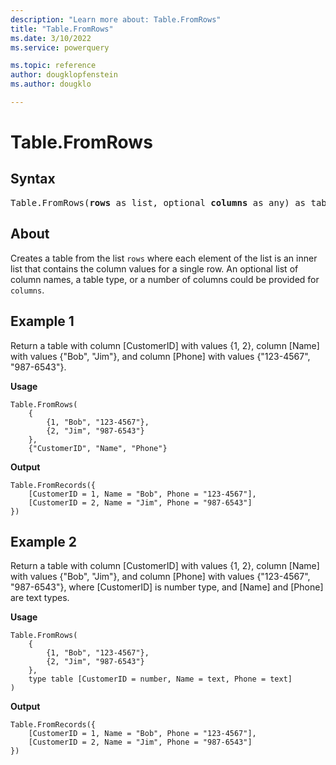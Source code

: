 ```yaml
---
description: "Learn more about: Table.FromRows"
title: "Table.FromRows"
ms.date: 3/10/2022
ms.service: powerquery

ms.topic: reference
author: dougklopfenstein
ms.author: dougklo

---
```

# Table.FromRows

## Syntax

<pre>
Table.FromRows(<b>rows</b> as list, optional <b>columns</b> as any) as table
</pre>

## About

Creates a table from the list `rows` where each element of the list is an inner list that contains the column values for a single row. An optional list of column names, a table type, or a number of columns could be provided for `columns`.

## Example 1

Return a table with column [CustomerID] with values {1, 2}, column [Name] with values {"Bob", "Jim"}, and column [Phone] with values {"123-4567", "987-6543"}.

**Usage**

```powerquery-m
Table.FromRows(
    {
        {1, "Bob", "123-4567"},
        {2, "Jim", "987-6543"}
    },
    {"CustomerID", "Name", "Phone"}

```

**Output**

```powerquery-m
Table.FromRecords({
    [CustomerID = 1, Name = "Bob", Phone = "123-4567"],
    [CustomerID = 2, Name = "Jim", Phone = "987-6543"]
})
```

## Example 2

Return a table with column [CustomerID] with values {1, 2}, column [Name] with values {"Bob", "Jim"}, and column [Phone] with values {"123-4567", "987-6543"}, where [CustomerID] is number type, and [Name] and [Phone] are text types.

**Usage**

```powerquery-m
Table.FromRows(
    {
        {1, "Bob", "123-4567"},
        {2, "Jim", "987-6543"}
    },
    type table [CustomerID = number, Name = text, Phone = text]
)
```

**Output**

```powerquery-m
Table.FromRecords({
    [CustomerID = 1, Name = "Bob", Phone = "123-4567"],
    [CustomerID = 2, Name = "Jim", Phone = "987-6543"]
})
```
